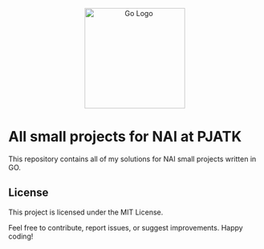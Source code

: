 <p align="center">
  <img width="200" src="https://devopedia.org/images/article/135/5996.1544439861.png" alt="Go Logo">
</p>

# All small projects for NAI at PJATK

This repository contains all of my solutions for NAI small projects written in GO.

## License

This project is licensed under the MIT License.

Feel free to contribute, report issues, or suggest improvements. Happy coding!
